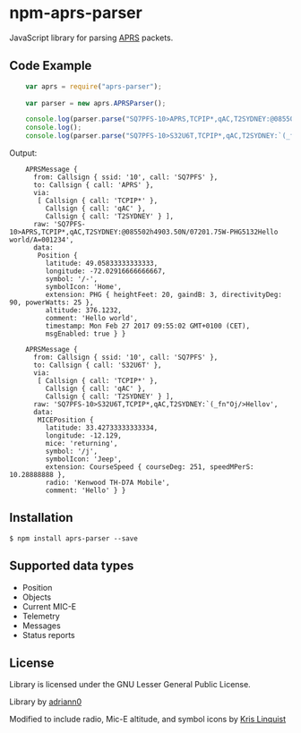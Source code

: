 # npm-aprs-parser

JavaScript library for parsing [APRS](http://www.aprs.org/) packets. 

## Code Example

```javascript
    var aprs = require("aprs-parser");
    
    var parser = new aprs.APRSParser();

    console.log(parser.parse("SQ7PFS-10>APRS,TCPIP*,qAC,T2SYDNEY:@085502h4903.50N/07201.75W-PHG5132Hello world/A=001234"));
    console.log();
    console.log(parser.parse("SQ7PFS-10>S32U6T,TCPIP*,qAC,T2SYDNEY:`(_fn\"Oj/>Hellov"));
```

Output:

```
    APRSMessage {
      from: Callsign { ssid: '10', call: 'SQ7PFS' },
      to: Callsign { call: 'APRS' },
      via: 
       [ Callsign { call: 'TCPIP*' },
         Callsign { call: 'qAC' },
         Callsign { call: 'T2SYDNEY' } ],
      raw: 'SQ7PFS-10>APRS,TCPIP*,qAC,T2SYDNEY:@085502h4903.50N/07201.75W-PHG5132Hello world/A=001234',
      data: 
       Position {
         latitude: 49.05833333333333,
         longitude: -72.02916666666667,
         symbol: '/-',
         symbolIcon: 'Home',
         extension: PHG { heightFeet: 20, gaindB: 3, directivityDeg: 90, powerWatts: 25 },
         altitude: 376.1232,
         comment: 'Hello world',
         timestamp: Mon Feb 27 2017 09:55:02 GMT+0100 (CET),
         msgEnabled: true } }
    
    APRSMessage {
      from: Callsign { ssid: '10', call: 'SQ7PFS' },
      to: Callsign { call: 'S32U6T' },
      via: 
       [ Callsign { call: 'TCPIP*' },
         Callsign { call: 'qAC' },
         Callsign { call: 'T2SYDNEY' } ],
      raw: 'SQ7PFS-10>S32U6T,TCPIP*,qAC,T2SYDNEY:`(_fn"Oj/>Hellov',
      data: 
       MICEPosition {
         latitude: 33.42733333333334,
         longitude: -12.129,
         mice: 'returning',
         symbol: '/j',
         symbolIcon: 'Jeep',
         extension: CourseSpeed { courseDeg: 251, speedMPerS: 10.28888888 },
         radio: 'Kenwood TH-D7A Mobile',
         comment: 'Hello' } }

```

## Installation

```
$ npm install aprs-parser --save
```

## Supported data types

* Position
* Objects
* Current MIC-E
* Telemetry
* Messages
* Status reports

## License

Library is licensed under the GNU Lesser General Public License. 



Library by [adriann0](https://github.com/adriann0)

Modified to include radio, Mic-E altitude, and symbol icons by [Kris Linquist](http://www.github.com/klinquist) 